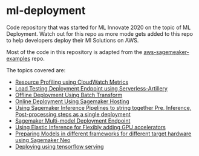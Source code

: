 # ml-deployment

Code repository that was started for ML Innovate 2020 on the topic of ML Deployment. Watch out for this repo as more mode gets added to this repo to help developers deploy their Ml Solutions on AWS.

Most of the code in this repository is adapted from the [aws-sagemeaker-examples](https://github.com/awslabs/amazon-sagemaker-examples) repo.

The topics covered are:

- [Resource Profiling using CloudWatch Metrics](resource-profiling)
- [Load Testing Deployment Endpoint using Serverless-Artillery](loadTesting)
- [Offline Deployment Using Batch Transform](batch-transform)
- [Online Deployment Using Sagemaker Hosting](hosting)
- [Using Sagemaker Inference Pipelines to string together Pre, Inference, Post-processing steps as a single deployment](inference-pipelines)
- [Sagemaker Multi-model Deployment Endpoint](multi-model)
- [Using Elastic Inference for Flexibly adding GPU accelerators](elastic-inference)
- [Preparing Models in different frameworks for different target hardware using Sagemaker Neo](neo)
- [Deploying using tensorflow serving](tf-serving)
